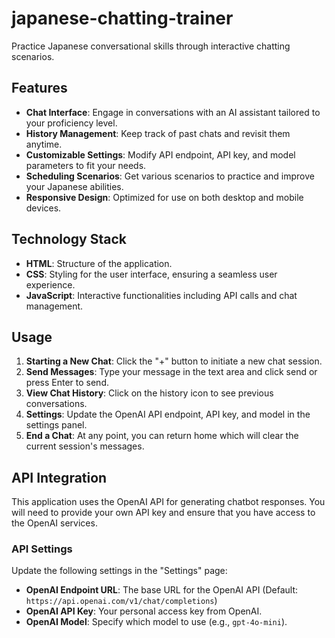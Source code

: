 # japanese-chatting-trainer
Practice Japanese conversational skills through interactive chatting scenarios.

## Features

- **Chat Interface**: Engage in conversations with an AI assistant tailored to your proficiency level.
- **History Management**: Keep track of past chats and revisit them anytime.
- **Customizable Settings**: Modify API endpoint, API key, and model parameters to fit your needs.
- **Scheduling Scenarios**: Get various scenarios to practice and improve your Japanese abilities.
- **Responsive Design**: Optimized for use on both desktop and mobile devices.

## Technology Stack

- **HTML**: Structure of the application.
- **CSS**: Styling for the user interface, ensuring a seamless user experience.
- **JavaScript**: Interactive functionalities including API calls and chat management.

## Usage

1. **Starting a New Chat**: Click the "+" button to initiate a new chat session.
2. **Send Messages**: Type your message in the text area and click send or press Enter to send.
3. **View Chat History**: Click on the history icon to see previous conversations.
4. **Settings**: Update the OpenAI API endpoint, API key, and model in the settings panel.
5. **End a Chat**: At any point, you can return home which will clear the current session's messages.

## API Integration

This application uses the OpenAI API for generating chatbot responses. You will need to provide your own API key and ensure that you have access to the OpenAI services.

### API Settings

Update the following settings in the "Settings" page:
- **OpenAI Endpoint URL**: The base URL for the OpenAI API (Default: `https://api.openai.com/v1/chat/completions`)
- **OpenAI API Key**: Your personal access key from OpenAI.
- **OpenAI Model**: Specify which model to use (e.g., `gpt-4o-mini`).
